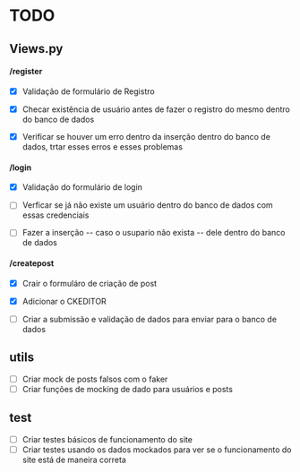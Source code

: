 # TODO



## Views.py

#### /register 
- [x] Validação de formulário de Registro
- [x] Checar existência de usuário antes de fazer o registro do mesmo dentro do banco de dados
- [x] Verificar se houver um erro dentro da inserção dentro do banco de dados, trtar esses erros e esses problemas


#### /login
- [x] Validação do formulário de login
- [ ] Verficar se já não existe um usuário dentro do banco de dados com essas credenciais
- [ ] Fazer a inserção -- caso o usupario não exista -- dele dentro do banco de dados 


#### /createpost
- [x] Crair o formuláro de criação de post
- [x] Adicionar o CKEDITOR 
- [ ] Criar a submissão e validação de dados para enviar para o banco de dados



## utils
- [ ] Criar mock de posts falsos com o faker
- [ ] Criar funções de mocking de dado para usuários e posts

## test
- [ ] Criar testes básicos de funcionamento do site
- [ ] Criar testes usando os dados mockados para ver se o funcionamento do site está de maneira correta
